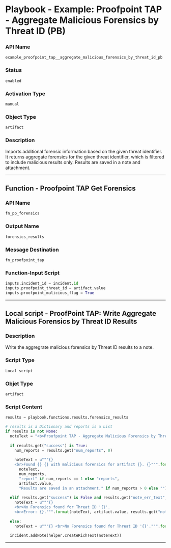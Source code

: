 <!--
    DO NOT MANUALLY EDIT THIS FILE
    THIS FILE IS AUTOMATICALLY GENERATED WITH resilient-sdk codegen
    Generated with resilient-sdk v49.0.4423
-->

# Playbook - Example: Proofpoint TAP - Aggregate Malicious Forensics by Threat ID (PB)

### API Name
`example_proofpoint_tap__aggregate_malicious_forensics_by_threat_id_pb`

### Status
`enabled`

### Activation Type
`manual`

### Object Type
`artifact`

### Description
Imports additional forensic information based on the given threat identifier. It returns aggregate forensics for the given threat identifier, which is filtered to include malicious results only. Results are saved in a note and attachment.


---
## Function - Proofpoint TAP Get Forensics

### API Name
`fn_pp_forensics`

### Output Name
`forensics_results`

### Message Destination
`fn_proofpoint_tap`

### Function-Input Script
```python
inputs.incident_id = incident.id
inputs.proofpoint_threat_id = artifact.value
inputs.proofpoint_malicious_flag = True
```

---

## Local script - ProofPoint TAP: Write Aggregate Malicious Forensics by Threat ID Results

### Description
Write the aggregrate malicious forensics by Threat ID results to a note.

### Script Type
`Local script`

### Objet Type
`artifact`

### Script Content
```python
results = playbook.functions.results.forensics_results

# results is a Dictionary and reports is a List
if results is not None:
  noteText = "<b>Proofpoint TAP - Aggregate Malicious Forensics by Threat ID Results:</b>"
  
  if results.get("success") is True:
    num_reports = results.get("num_reports", 0)
    
    noteText = u"""{}
    <br>Found {} {} with malicious forensics for artifact {}. {}""".format(
      noteText,
      num_reports,
      "report" if num_reports == 1 else "reports",
      artifact.value,
      "Results are saved in an attachment." if num_reports > 0 else "")
  
  elif results.get("success") is False and results.get("note_err_text", None) is not None:
    noteText = u"""{} 
    <br>No Forensics found for Threat ID '{}'. 
    <br>Error: {}.""".format(noteText, artifact.value, results.get("note_err_text"))
  
  else:
    noteText = u"""{} <br>No Forensics found for Threat ID '{}'.""".format(noteText, artifact.value)
  
  incident.addNote(helper.createRichText(noteText))
```

---
